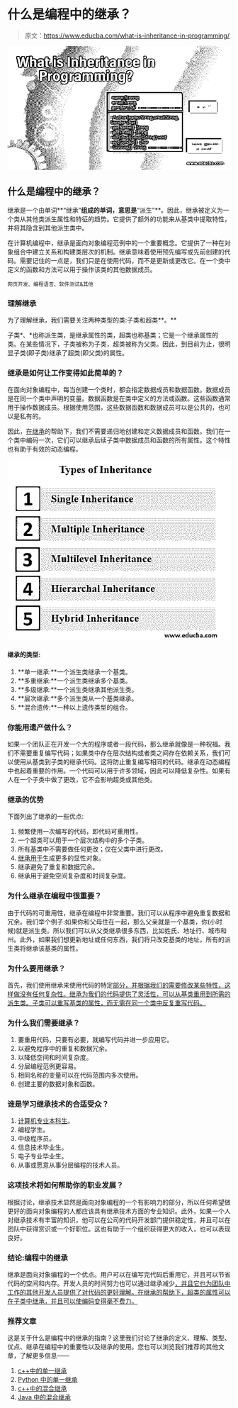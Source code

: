 # 什么是编程中的继承？

> 原文：<https://www.educba.com/what-is-inheritance-in-programming/>

![What is Inheritance in Programming?](img/e50fb3b24ddc86c7e9ad84f53af937af.png)



## 什么是编程中的继承？

继承是一个由单词**“继承”**组成的单词，意思是**“派生”**。因此，继承被定义为一个类从其他类派生属性和特征的趋势。它提供了额外的功能来从基类中提取特性，并将其隐含到其他派生类中。

在计算机编程中，继承是面向对象编程范例中的一个重要概念。它提供了一种在对象组合中建立关系和构建类层次的机制。继承意味着使用预先编写或先前创建的代码。需要记住的一点是，我们只是在使用代码，而不是更新或更改它。在一个类中定义的函数和方法可以用于操作该类的其他数据成员。

<small>网页开发、编程语言、软件测试&其他</small>

### 理解继承

为了理解继承，我们需要关注两种类型的类:子类和超类**。**

子类*、*也称派生类，是继承属性的类，超类也称基类；它是一个继承属性的类。在某些情况下，子类被称为子类，超类被称为父类。因此，到目前为止，很明显子类(即子类)继承了超类(即父类)的属性。

### 继承是如何让工作变得如此简单的？

在面向对象编程中，每当创建一个类时，都会指定数据成员和数据函数。数据成员是在同一个类中声明的变量。数据函数是在类中定义的方法或函数。这些函数通常用于操作数据成员。根据使用范围，这些数据函数和数据成员可以是公共的，也可以是私有的。

因此，[在继承](https://www.educba.com/inheritance-in-java/)的帮助下，我们不需要递归地创建和定义数据成员和函数。我们在一个类中编码一次，它们可以继承后续子类中数据成员和函数的所有属性。这个特性也有助于有效的动态编程。

![Types of Inheritance](img/57c831e16df72409327273390840d818.png)



#### 继承的类型:

1.  **单一继承:**一个派生类继承一个基类。
2.  **多重继承:**一个派生类继承多个基类。
3.  **多级继承:**一个派生类继承其他派生类。
4.  **层次继承:**多个派生类从一个基类继承。
5.  **混合遗传:**一种以上遗传类型的组合。

### 你能用遗产做什么？

如果一个团队正在开发一个大的程序或者一段代码，那么继承就像是一种祝福。我们不需要重复编写代码；如果类中存在层次结构或者类之间存在依赖关系，我们可以使用从基类到子类的继承代码。这将防止重复编写相同的代码。继承在动态编程中也起着重要的作用。一个代码可以用于许多领域，因此可以降低复杂性。如果有人在一个子类中做了更改，它不会影响超类或其他类。

### 继承的优势

下面列出了继承的一些优点:

1.  频繁使用一次编写的代码，即代码可重用性。
2.  一个超类可以用于一个层次结构中的多个子类。
3.  所有基类中不需要做任何更改；仅在父类中进行更改。
4.  [继承用于](https://www.educba.com/inheritance-in-python/)生成更多的显性对象。
5.  继承避免了重复和数据冗余。
6.  继承用于避免空间复杂度和时间复杂度。

### 为什么继承在编程中很重要？

由于代码的可重用性，继承在编程中非常重要。我们可以从程序中避免重复数据和冗余。我们举个例子:如果你和父母住在一起，那么父亲就是一个基类，你(小时候)就是派生类。所以我们可以从父类继承很多东西，比如姓氏、地址行、城市和州。此外，如果我们想更新地址或任何东西，我们将只改变基类的地址，所有的派生类将继承该基类的属性。

### 为什么要用继承？

首先，我们使用继承来使用代码的特定[部分，并根据我们的需要修改某些特性，这样做没有任何复杂性。继承为我们的代码提供了灵活性，可以从基类重用到所需的派生类。子类可以重写基类的属性，而无需在同一个类中反复重写代码。](https://www.educba.com/how-to-learn-to-code/)

### 为什么我们需要继承？

1.  要重用代码，只要有必要，就编写代码并进一步应用它。
2.  以避免程序中的重复和数据冗余。
3.  以降低空间和时间复杂度。
4.  分层编程范例更容易。
5.  相同名称的变量可以在代码范围内多次使用。
6.  创建主要的数据对象和函数。

### 谁是学习继承技术的合适受众？

1.  [计算机专业本科生](https://www.educba.com/career-in-computer-science/)。
2.  编程学生。
3.  中级程序员。
4.  信息技术毕业生。
5.  电子专业毕业生。
6.  从事或愿意从事分层编程的技术人员。

### 这项技术将如何帮助你的职业发展？

根据讨论，继承技术显然是面向对象编程的一个有影响力的部分，所以任何希望做更好的面向对象编程的人都应该具有继承技术方面的专业知识。此外，如果一个人对继承技术有丰富的知识，他可以在公司的代码开发部门提供稳定性，并且可以在团队中获得赏识或一个好职位。这也有助于一个组织获得更大的收入，也可以表现良好。

### 结论:编程中的继承

继承是面向对象编程的一个优点。用户可以在编写完代码后重用它，并且可以节省代码的空间和内存。开发人员的时间努力也可以通过继承减少[，并且它也为团队中工作的其他开发人员提供了对代码的更好理解。在继承的帮助下，超类的属性可以在子类中继承，并且可以使编码变得毫不费力。](https://www.educba.com/inheritance-in-php/)

### 推荐文章

这是关于什么是编程中的继承的指南？这里我们讨论了继承的定义、理解、类型、优点、继承在编程中的重要性以及继承的使用。您也可以浏览我们推荐的其他文章，了解更多信息——

1.  [c++中的单一继承](https://www.educba.com/single-inheritance-in-c-plus-plus/)
2.  [Python 中的单一继承](https://www.educba.com/single-inheritance-in-python/)
3.  [c++中的混合继承](https://www.educba.com/hybrid-inheritance-in-c-plus-plus/)
4.  [Java 中的混合继承](https://www.educba.com/hybrid-inheritance-in-java/)





